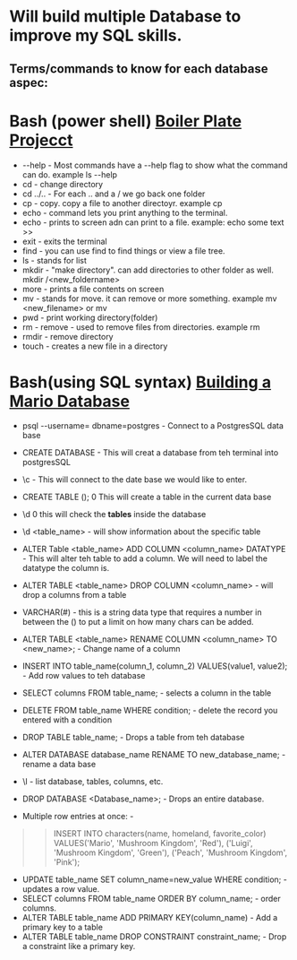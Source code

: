 # Will build multiple Database to improve my SQL skills.

## Terms/commands to know for each database aspec:

# Bash (power shell) [Boiler Plate Projecct](https://www.freecodecamp.org/learn/relational-database/learn-bash-by-building-a-boilerplate/build-a-boilerplate)
* --help - Most commands have a --help flag to show what the command can do. example ls --help
* cd - change directory
* cd ../.. - For each .. and a / we go back one folder
* cp - copy. copy a file to another directoyr. example cp <desination>
* echo - command lets you print anything to the terminal.
* echo - prints to screen adn can print to a file. example: echo some text >> <filename>
* exit - exits the terminal
* find - you can use find to find things or view a file tree.
* ls - stands for list
* mkdir - "make directory". can add directories to other folder as well. mkdir <folderName>/<new_foldername>
* more - prints a file contents on screen
* mv - stands for move. it can remove or more something. example mv <filename> <new_filename> or mv <filename> <desination>
* pwd - print working directory(folder)
* rm - remove - used to remove files from directories. example rm <filename>
* rmdir - remove directory
* touch <filename> - creates a new file in a directory


# Bash(using SQL syntax) [Building a Mario Database](https://www.freecodecamp.org/learn/relational-database/learn-relational-databases-by-building-a-mario-database/build-a-mario-database)
* psql --username=<youre name> dbname=postgres - Connect to a PostgresSQL data base
* CREATE DATABASE <name> - This will creat a database from teh terminal into postgresSQL
* \c <databse name> - This will connect to the date base we would like to enter. 
* CREATE TABLE <name>();  0 This will create a table in the current data base
* \d 0 this will check the **tables** inside the database
* \d <table_name> - will show information about the specific table
* ALTER Table <table_name> ADD COLUMN <column_name> DATATYPE - This will alter teh table to add a column. We will need to label the datatype the column is.
* ALTER TABLE <table_name> DROP COLUMN <column_name> -  will drop a columns from a table
* VARCHAR(#) - this is a string data type that requires a number in between the () to put a limit on how many chars can be added. 
* ALTER TABLE <table_name> RENAME COLUMN <column_name> TO <new_name>; - Change name of a column
* INSERT INTO table_name(column_1, column_2) VALUES(value1, value2); - Add row values to teh database
* SELECT columns FROM table_name; - selects a column in the table
* DELETE FROM table_name WHERE condition; - delete the record you entered with a condition
* DROP TABLE table_name; - Drops a table from teh database
* ALTER DATABASE database_name RENAME TO new_database_name; - rename a data base
* \l - list database, tables, columns, etc.
* DROP DATABASE <Database_name>; - Drops an entire database.
  
* Multiple row entries at once: -
>> INSERT INTO characters(name, homeland, favorite_color)
>> VALUES('Mario', 'Mushroom Kingdom', 'Red'),
>> ('Luigi', 'Mushroom Kingdom', 'Green'),
>> ('Peach', 'Mushroom Kingdom', 'Pink');
  
* UPDATE table_name SET column_name=new_value WHERE condition; - updates a row value.
* SELECT columns FROM table_name ORDER BY column_name; - order columns.
* ALTER TABLE table_name ADD PRIMARY KEY(column_name) - Add a primary key to a table
* ALTER TABLE table_name DROP CONSTRAINT constraint_name; - Drop a constraint like a primary key.
